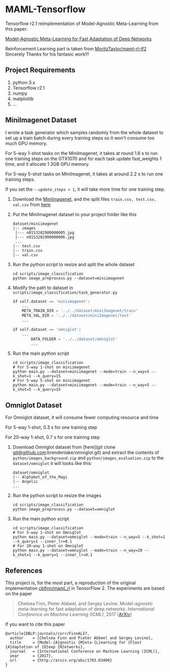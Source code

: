 # MAML-Tensorflow
Tensorflow r2.1 reimplementation of Model-Agnostic Meta-Learning from this paper: 

[Model-Agnostic Meta-Learning for Fast Adaptation of Deep Networks](https://arxiv.org/abs/1703.03400)

Reinforcement Learning part is taken from [MoritzTaylor/maml-rl-tf2](https://github.com/MoritzTaylor/maml-rl-tf2) Sincerely Thanks for his fantasic work!!!

## Project Requirements

1. python 3.x
2. Tensorflow r2.1
3. numpy 
4. matplotlib
5. ...

## MiniImagenet Dataset

I wrote a task generator which samples randomly from the whole dataset to set up a train batch during every training steps so it won't consume too much GPU memory.

For 5-way 1-shot tasks on the MiniImagenet, it takes at round 1.6 s to run one training steps on the GTX1070 and for each task update fast_weights 1 time, and it allocate 1.3GB GPU memory.

For 5-way 5-shot tasks on MiniImagenet, it takes at around 2.2 s to run one training steps.

If you set the `--update_steps > 1`, it will take more time for one training step.



1. Download the [MiniImagenet](https://drive.google.com/open?id=1HkgrkAwukzEZA0TpO7010PkAOREb2Nuk), and the split files `train.csv, test.csv, val.csv` from [here](https://github.com/twitter/meta-learning-lstm/tree/master/data/miniImagenet)

2. Put the MiniImagenet dataset to your project folder like this

   ```
   dataset/miniimagenet
   |-- images
   	|--- n0153282900000005.jpg
   	|--- n0153282900000006.jpg
   	...
   |-- test.csv
   |-- train.csv
   |-- val.csv
   ```

3. Run the python script to resize and split the whole dataset 

   ```
   cd scripts/image_classification
   python image_preprocess.py --dataset=miniimagenet
   ```

4. Modify the path to dataset in `scripts/image_classification/task_generator.py`

   ```python
   if self.dataset == 'miniimagenet':
       ...
       META_TRAIN_DIR = '../../dataset/miniImagenet/train'
       META_VAL_DIR = '../../dataset/miniImagenet/test'
       ...
   
   if self.dataset == 'omniglot':
       ...
           DATA_FOLDER = '../../dataset/omniglot'
           ... 
   ```
   
   
   
5. Run the main python script

   ```
   cd scripts/image_classification
   # For 5-way 1-shot on miniimagenet
   python main.py --dataset=miniimagenet --mode=train --n_way=5 --k_shot=1 --k_query=15
   # For 5-way 5-shot on miniimagenet
   python main.py --dataset=miniimagenet --mode=train --n_way=5 --k_shot=5 --k_query=15
   ```

   

## Omniglot Dataset

For Omniglot dataset, it will consume fewer computing resource and time

For 5-way 1-shot, 0.3 s for one training step

For 20-way 1-shot, 0.7 s for one training step

1. Download Omniglot dataset from [here](git clone git@github.com:brendenlake/omniglot.git) and extract the contents of `python/images_background.zip` and `python/images_evaluation.zip` to the `dataset/omniglot` it will looks like this:

   ```
   dataset/omniglot
   |-- Alphabet_of_the_Magi
   |-- Angelic
   ...
   ```

2. Run the python script to resize the images

   ```
   cd scripts/image_classification
   python image_preprocess.py --dataset=omniglot
   ```

3. Run the main python script 

   ```
   cd scripts/image_classification
   # For 5-way 1-shot on Omniglot
   python main.py --dataset=omniglot --mode=train --n_way=5 --k_shot=1 --k_query=1 --inner_lr=0.1
   # For 20-way 1-shot on Omniglot
   python main.py --dataset=omniglot --mode=train --n_way=20 --k_shot=1 --k_query=1 --inner_lr=0.1
   ```

   

## References

This project is, for the most part, a reproduction of the original implementation [cbfinn/maml_rl](https://github.com/cbfinn/maml_rl/) in TensorFlow 2. The experiments are based on the paper

> Chelsea Finn, Pieter Abbeel, and Sergey Levine. Model-agnostic meta-learning for fast adaptation of deep
> networks. _International Conference on Machine Learning (ICML)_, 2017 [[ArXiv](https://arxiv.org/abs/1703.03400)]

If you want to cite this paper

```
@article{DBLP:journals/corr/FinnAL17,
  author    = {Chelsea Finn and Pieter Abbeel and Sergey Levine},
  title     = {Model-{A}gnostic {M}eta-{L}earning for {F}ast {A}daptation of {D}eep {N}etworks},
  journal   = {International Conference on Machine Learning (ICML)},
  year      = {2017},
  url       = {http://arxiv.org/abs/1703.03400}
}
```